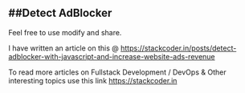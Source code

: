 ##Detect AdBlocker
-------------------

Feel free to use modify and share.

I have written an article on this @ https://stackcoder.in/posts/detect-adblocker-with-javascript-and-increase-website-ads-revenue

To read more articles on Fullstack Development / DevOps & Other interesting topics use this link https://stackcoder.in
